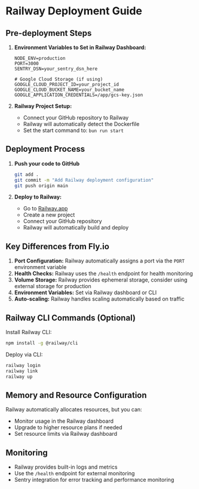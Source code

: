 # Railway Deployment Guide

## Pre-deployment Steps

1. **Environment Variables to Set in Railway Dashboard:**

   ```
   NODE_ENV=production
   PORT=3000
   SENTRY_DSN=your_sentry_dsn_here

   # Google Cloud Storage (if using)
   GOOGLE_CLOUD_PROJECT_ID=your_project_id
   GOOGLE_CLOUD_BUCKET_NAME=your_bucket_name
   GOOGLE_APPLICATION_CREDENTIALS=/app/gcs-key.json
   ```

2. **Railway Project Setup:**
   - Connect your GitHub repository to Railway
   - Railway will automatically detect the Dockerfile
   - Set the start command to: `bun run start`

## Deployment Process

1. **Push your code to GitHub**

   ```bash
   git add .
   git commit -m "Add Railway deployment configuration"
   git push origin main
   ```

2. **Deploy to Railway:**
   - Go to [Railway.app](https://railway.app)
   - Create a new project
   - Connect your GitHub repository
   - Railway will automatically build and deploy

## Key Differences from Fly.io

1. **Port Configuration:** Railway automatically assigns a port via the `PORT` environment variable
2. **Health Checks:** Railway uses the `/health` endpoint for health monitoring
3. **Volume Storage:** Railway provides ephemeral storage, consider using external storage for production
4. **Environment Variables:** Set via Railway dashboard or CLI
5. **Auto-scaling:** Railway handles scaling automatically based on traffic

## Railway CLI Commands (Optional)

Install Railway CLI:

```bash
npm install -g @railway/cli
```

Deploy via CLI:

```bash
railway login
railway link
railway up
```

## Memory and Resource Configuration

Railway automatically allocates resources, but you can:

- Monitor usage in the Railway dashboard
- Upgrade to higher resource plans if needed
- Set resource limits via Railway dashboard

## Monitoring

- Railway provides built-in logs and metrics
- Use the `/health` endpoint for external monitoring
- Sentry integration for error tracking and performance monitoring
